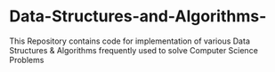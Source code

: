 # Data-Structures-and-Algorithms-
This Repository contains code for implementation of various Data Structures &amp; Algorithms frequently used to solve Computer Science Problems
